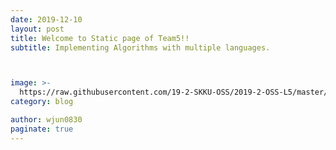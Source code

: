```yaml
---
date: 2019-12-10
layout: post
title: Welcome to Static page of Team5!!
subtitle: Implementing Algorithms with multiple languages.



image: >-
  https://raw.githubusercontent.com/19-2-SKKU-OSS/2019-2-OSS-L5/master/assets/img/uploads/%ED%96%87%EB%B9%9B.jpg
category: blog

author: wjun0830
paginate: true
---
```

